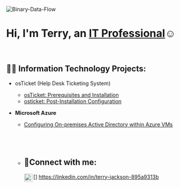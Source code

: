
![Binary-Data-Flow](https://github.com/Terry-Jackson/Terry-Jackson/assets/155121596/520e6c57-86fa-43ef-8fb6-a955bfc35eaa)







<h1>Hi, I'm Terry, an <a href="https://linkedin.com/in/terry-jackson-895a9313b">IT Professional</a>☺</h1>
<br>
<h2>👨‍💻 Information Technology Projects:</h2>

- osTicket (Help Desk Ticketing System)
  - [osTicket: Prerequisites and Installation](https://github.com/Terry-Jackson/osticket-prereqs)<br>
   - [osticket: Post-Installation Configuration](https://github.com/Terry-Jackson/Post-Installation-Configuration.git)


- <b>Microsoft Azure</b>
  - [Configuring On-premises Active Directory within Azure VMs](https://github.com/Terry-Jackson/Active-Directory.git)
  
  <br>
  <br>
  <br>
  
  - <h2>🤳Connect with me:</h2>

      [<img align="left" alt="terry | LinkedIn" width="22px" src="https://cdn.jsdelivr.net/npm/simple-icons@v3/icons/linkedin.svg" />]
        https://linkedin.com/in/terry-jackson-895a9313b




    
